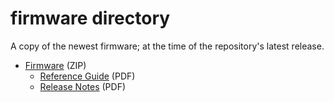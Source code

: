 firmware directory
====================

A copy of the newest firmware; at the time of the repository's latest release.

* [Firmware](mosaic-X5_fwp_4.15.0.zip) (ZIP)
	* [Reference Guide](mosaic-X5_Firmware_v4.15.0_Reference_Guide.pdf) (PDF)
	* [Release Notes](mosaic-X5_Firmware_v4.15.0_Release_Notes.pdf) (PDF)

